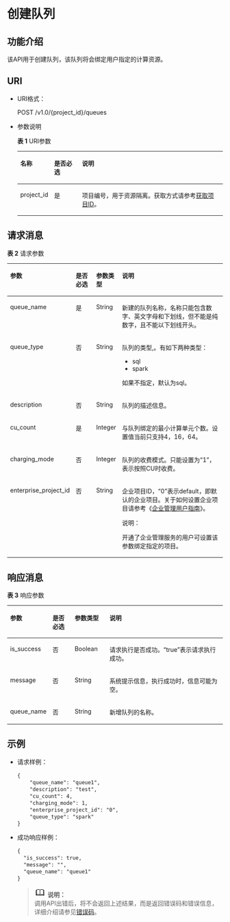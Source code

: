 # 创建队列<a name="dli_02_0194"></a>

## 功能介绍<a name="zh-cn_topic_0069078607_zh-cn_topic_0069077926_section44513484"></a>

该API用于创建队列，该队列将会绑定用户指定的计算资源。

## URI<a name="zh-cn_topic_0069078607_zh-cn_topic_0069077926_section65077040"></a>

-   URI格式：

    POST /v1.0/\{project\_id\}/queues

-   参数说明

    **表 1**  URI参数

    <a name="zh-cn_topic_0069078607_zh-cn_topic_0069077803_table60779388"></a>
    <table><thead align="left"><tr id="zh-cn_topic_0069078607_zh-cn_topic_0069077803_row61411666"><th class="cellrowborder" valign="top" width="13%" id="mcps1.2.4.1.1"><p id="zh-cn_topic_0069078607_zh-cn_topic_0069077803_p17730125817424"><a name="zh-cn_topic_0069078607_zh-cn_topic_0069077803_p17730125817424"></a><a name="zh-cn_topic_0069078607_zh-cn_topic_0069077803_p17730125817424"></a>名称</p>
    </th>
    <th class="cellrowborder" valign="top" width="14.000000000000002%" id="mcps1.2.4.1.2"><p id="zh-cn_topic_0069078607_zh-cn_topic_0069077803_p873025824211"><a name="zh-cn_topic_0069078607_zh-cn_topic_0069077803_p873025824211"></a><a name="zh-cn_topic_0069078607_zh-cn_topic_0069077803_p873025824211"></a>是否必选</p>
    </th>
    <th class="cellrowborder" valign="top" width="73%" id="mcps1.2.4.1.3"><p id="zh-cn_topic_0069078607_zh-cn_topic_0069077803_p12730358114211"><a name="zh-cn_topic_0069078607_zh-cn_topic_0069077803_p12730358114211"></a><a name="zh-cn_topic_0069078607_zh-cn_topic_0069077803_p12730358114211"></a>说明</p>
    </th>
    </tr>
    </thead>
    <tbody><tr id="zh-cn_topic_0069078607_zh-cn_topic_0069077803_row48589216"><td class="cellrowborder" valign="top" width="13%" headers="mcps1.2.4.1.1 "><p id="zh-cn_topic_0069078607_zh-cn_topic_0069077803_p43412436"><a name="zh-cn_topic_0069078607_zh-cn_topic_0069077803_p43412436"></a><a name="zh-cn_topic_0069078607_zh-cn_topic_0069077803_p43412436"></a>project_id</p>
    </td>
    <td class="cellrowborder" valign="top" width="14.000000000000002%" headers="mcps1.2.4.1.2 "><p id="zh-cn_topic_0069078607_zh-cn_topic_0069077803_p26746391"><a name="zh-cn_topic_0069078607_zh-cn_topic_0069077803_p26746391"></a><a name="zh-cn_topic_0069078607_zh-cn_topic_0069077803_p26746391"></a>是</p>
    </td>
    <td class="cellrowborder" valign="top" width="73%" headers="mcps1.2.4.1.3 "><p id="zh-cn_topic_0069078607_zh-cn_topic_0069077803_p18974100"><a name="zh-cn_topic_0069078607_zh-cn_topic_0069077803_p18974100"></a><a name="zh-cn_topic_0069078607_zh-cn_topic_0069077803_p18974100"></a>项目编号，用于资源隔离。获取方式请参考<a href="获取项目ID.md">获取项目ID</a>。</p>
    </td>
    </tr>
    </tbody>
    </table>


## 请求消息<a name="zh-cn_topic_0069078607_zh-cn_topic_0069077926_section48822450"></a>

**表 2**  请求参数

<a name="zh-cn_topic_0069078607_zh-cn_topic_0069077926_table52036772"></a>
<table><thead align="left"><tr id="zh-cn_topic_0069078607_zh-cn_topic_0069077926_row6711263"><th class="cellrowborder" valign="top" width="21.65%" id="mcps1.2.5.1.1"><p id="zh-cn_topic_0069078607_zh-cn_topic_0069077926_p1641446825"><a name="zh-cn_topic_0069078607_zh-cn_topic_0069077926_p1641446825"></a><a name="zh-cn_topic_0069078607_zh-cn_topic_0069077926_p1641446825"></a>参数</p>
</th>
<th class="cellrowborder" valign="top" width="10.48%" id="mcps1.2.5.1.2"><p id="zh-cn_topic_0069078607_zh-cn_topic_0069077926_p20413469220"><a name="zh-cn_topic_0069078607_zh-cn_topic_0069077926_p20413469220"></a><a name="zh-cn_topic_0069078607_zh-cn_topic_0069077926_p20413469220"></a>是否必选</p>
</th>
<th class="cellrowborder" valign="top" width="11.25%" id="mcps1.2.5.1.3"><p id="zh-cn_topic_0069078607_zh-cn_topic_0069077926_p124174619213"><a name="zh-cn_topic_0069078607_zh-cn_topic_0069077926_p124174619213"></a><a name="zh-cn_topic_0069078607_zh-cn_topic_0069077926_p124174619213"></a>参数类型</p>
</th>
<th class="cellrowborder" valign="top" width="56.620000000000005%" id="mcps1.2.5.1.4"><p id="zh-cn_topic_0069078607_zh-cn_topic_0069077926_p0413461523"><a name="zh-cn_topic_0069078607_zh-cn_topic_0069077926_p0413461523"></a><a name="zh-cn_topic_0069078607_zh-cn_topic_0069077926_p0413461523"></a>说明</p>
</th>
</tr>
</thead>
<tbody><tr id="zh-cn_topic_0069078607_zh-cn_topic_0069077926_row48422011"><td class="cellrowborder" valign="top" width="21.65%" headers="mcps1.2.5.1.1 "><p id="zh-cn_topic_0069078607_zh-cn_topic_0069077926_p29868832"><a name="zh-cn_topic_0069078607_zh-cn_topic_0069077926_p29868832"></a><a name="zh-cn_topic_0069078607_zh-cn_topic_0069077926_p29868832"></a>queue_name</p>
</td>
<td class="cellrowborder" valign="top" width="10.48%" headers="mcps1.2.5.1.2 "><p id="zh-cn_topic_0069078607_zh-cn_topic_0069077926_p3456313"><a name="zh-cn_topic_0069078607_zh-cn_topic_0069077926_p3456313"></a><a name="zh-cn_topic_0069078607_zh-cn_topic_0069077926_p3456313"></a>是</p>
</td>
<td class="cellrowborder" valign="top" width="11.25%" headers="mcps1.2.5.1.3 "><p id="zh-cn_topic_0069078607_zh-cn_topic_0069077926_p11525935"><a name="zh-cn_topic_0069078607_zh-cn_topic_0069077926_p11525935"></a><a name="zh-cn_topic_0069078607_zh-cn_topic_0069077926_p11525935"></a>String</p>
</td>
<td class="cellrowborder" valign="top" width="56.620000000000005%" headers="mcps1.2.5.1.4 "><p id="zh-cn_topic_0069078607_zh-cn_topic_0069077926_p61185513"><a name="zh-cn_topic_0069078607_zh-cn_topic_0069077926_p61185513"></a><a name="zh-cn_topic_0069078607_zh-cn_topic_0069077926_p61185513"></a>新建的队列名称，名称只能包含数字、英文字母和下划线，但不能是纯数字，且不能以下划线开头。</p>
</td>
</tr>
<tr id="row2860739104812"><td class="cellrowborder" valign="top" width="21.65%" headers="mcps1.2.5.1.1 "><p id="p37621320164910"><a name="p37621320164910"></a><a name="p37621320164910"></a>queue_type</p>
</td>
<td class="cellrowborder" valign="top" width="10.48%" headers="mcps1.2.5.1.2 "><p id="p1076222024913"><a name="p1076222024913"></a><a name="p1076222024913"></a>否</p>
</td>
<td class="cellrowborder" valign="top" width="11.25%" headers="mcps1.2.5.1.3 "><p id="p9762152013494"><a name="p9762152013494"></a><a name="p9762152013494"></a>String</p>
</td>
<td class="cellrowborder" valign="top" width="56.620000000000005%" headers="mcps1.2.5.1.4 "><p id="p05114365019"><a name="p05114365019"></a><a name="p05114365019"></a>队列的类型,。有如下两种类型：</p>
<a name="ul970089145020"></a><a name="ul970089145020"></a><ul id="ul970089145020"><li>sql</li><li>spark</li></ul>
<p id="p1732617259508"><a name="p1732617259508"></a><a name="p1732617259508"></a>如果不指定，默认为sql。</p>
</td>
</tr>
<tr id="zh-cn_topic_0069078607_zh-cn_topic_0069077926_row13798707"><td class="cellrowborder" valign="top" width="21.65%" headers="mcps1.2.5.1.1 "><p id="zh-cn_topic_0069078607_zh-cn_topic_0069077926_p43953487"><a name="zh-cn_topic_0069078607_zh-cn_topic_0069077926_p43953487"></a><a name="zh-cn_topic_0069078607_zh-cn_topic_0069077926_p43953487"></a>description</p>
</td>
<td class="cellrowborder" valign="top" width="10.48%" headers="mcps1.2.5.1.2 "><p id="zh-cn_topic_0069078607_zh-cn_topic_0069077926_p3462691"><a name="zh-cn_topic_0069078607_zh-cn_topic_0069077926_p3462691"></a><a name="zh-cn_topic_0069078607_zh-cn_topic_0069077926_p3462691"></a>否</p>
</td>
<td class="cellrowborder" valign="top" width="11.25%" headers="mcps1.2.5.1.3 "><p id="zh-cn_topic_0069078607_zh-cn_topic_0069077926_p12042584"><a name="zh-cn_topic_0069078607_zh-cn_topic_0069077926_p12042584"></a><a name="zh-cn_topic_0069078607_zh-cn_topic_0069077926_p12042584"></a>String</p>
</td>
<td class="cellrowborder" valign="top" width="56.620000000000005%" headers="mcps1.2.5.1.4 "><p id="zh-cn_topic_0069078607_zh-cn_topic_0069077926_p35925270"><a name="zh-cn_topic_0069078607_zh-cn_topic_0069077926_p35925270"></a><a name="zh-cn_topic_0069078607_zh-cn_topic_0069077926_p35925270"></a>队列的描述信息。</p>
</td>
</tr>
<tr id="zh-cn_topic_0069078607_zh-cn_topic_0069077926_row54891975"><td class="cellrowborder" valign="top" width="21.65%" headers="mcps1.2.5.1.1 "><p id="zh-cn_topic_0069078607_zh-cn_topic_0069077926_p17064996"><a name="zh-cn_topic_0069078607_zh-cn_topic_0069077926_p17064996"></a><a name="zh-cn_topic_0069078607_zh-cn_topic_0069077926_p17064996"></a>cu_count</p>
</td>
<td class="cellrowborder" valign="top" width="10.48%" headers="mcps1.2.5.1.2 "><p id="zh-cn_topic_0069078607_zh-cn_topic_0069077926_p40087454"><a name="zh-cn_topic_0069078607_zh-cn_topic_0069077926_p40087454"></a><a name="zh-cn_topic_0069078607_zh-cn_topic_0069077926_p40087454"></a>是</p>
</td>
<td class="cellrowborder" valign="top" width="11.25%" headers="mcps1.2.5.1.3 "><p id="zh-cn_topic_0069078607_zh-cn_topic_0069077926_p25858332"><a name="zh-cn_topic_0069078607_zh-cn_topic_0069077926_p25858332"></a><a name="zh-cn_topic_0069078607_zh-cn_topic_0069077926_p25858332"></a>Integer</p>
</td>
<td class="cellrowborder" valign="top" width="56.620000000000005%" headers="mcps1.2.5.1.4 "><p id="zh-cn_topic_0069078607_zh-cn_topic_0069077926_p14150151"><a name="zh-cn_topic_0069078607_zh-cn_topic_0069077926_p14150151"></a><a name="zh-cn_topic_0069078607_zh-cn_topic_0069077926_p14150151"></a>与队列绑定的最小计算单元个数。设置值当前只支持4，16，64。</p>
</td>
</tr>
<tr id="row15748328163459"><td class="cellrowborder" valign="top" width="21.65%" headers="mcps1.2.5.1.1 "><p id="p546181163459"><a name="p546181163459"></a><a name="p546181163459"></a>charging_mode</p>
</td>
<td class="cellrowborder" valign="top" width="10.48%" headers="mcps1.2.5.1.2 "><p id="p44240682163459"><a name="p44240682163459"></a><a name="p44240682163459"></a>否</p>
</td>
<td class="cellrowborder" valign="top" width="11.25%" headers="mcps1.2.5.1.3 "><p id="p26725504163459"><a name="p26725504163459"></a><a name="p26725504163459"></a>Integer</p>
</td>
<td class="cellrowborder" valign="top" width="56.620000000000005%" headers="mcps1.2.5.1.4 "><p id="p95789513293"><a name="p95789513293"></a><a name="p95789513293"></a>队列的收费模式。只能设置为<span class="parmvalue" id="parmvalue515213133296"><a name="parmvalue515213133296"></a><a name="parmvalue515213133296"></a>“1”</span>，表示按照CU时收费。</p>
</td>
</tr>
<tr id="row1026873354315"><td class="cellrowborder" valign="top" width="21.65%" headers="mcps1.2.5.1.1 "><p id="p6269533134318"><a name="p6269533134318"></a><a name="p6269533134318"></a>enterprise_project_id</p>
</td>
<td class="cellrowborder" valign="top" width="10.48%" headers="mcps1.2.5.1.2 "><p id="p15269183364318"><a name="p15269183364318"></a><a name="p15269183364318"></a>否</p>
</td>
<td class="cellrowborder" valign="top" width="11.25%" headers="mcps1.2.5.1.3 "><p id="p5269103315439"><a name="p5269103315439"></a><a name="p5269103315439"></a>String</p>
</td>
<td class="cellrowborder" valign="top" width="56.620000000000005%" headers="mcps1.2.5.1.4 "><p id="p1326917339437"><a name="p1326917339437"></a><a name="p1326917339437"></a>企业项目ID，“0”表示default，即默认的企业项目。关于如何设置企业项目请参考《<a href="https://support.huaweicloud.com/usermanual-em/zh-cn_topic_0108763975.html" target="_blank" rel="noopener noreferrer">企业管理用户指南</a>》。</p>
<div class="note" id="note1358194815815"><a name="note1358194815815"></a><a name="note1358194815815"></a><span class="notetitle"> 说明： </span><div class="notebody"><p id="p16581348175819"><a name="p16581348175819"></a><a name="p16581348175819"></a>开通了企业管理服务的用户可设置该参数绑定指定的项目。</p>
</div></div>
</td>
</tr>
</tbody>
</table>

## 响应消息<a name="zh-cn_topic_0069078607_zh-cn_topic_0069077926_section36748867"></a>

**表 3**  响应参数

<a name="zh-cn_topic_0069078607_zh-cn_topic_0069077926_table19633890"></a>
<table><thead align="left"><tr id="zh-cn_topic_0069078607_zh-cn_topic_0069077926_row55641967"><th class="cellrowborder" valign="top" width="14.899999999999999%" id="mcps1.2.5.1.1"><p id="zh-cn_topic_0069078607_zh-cn_topic_0069077926_p0246103641513"><a name="zh-cn_topic_0069078607_zh-cn_topic_0069077926_p0246103641513"></a><a name="zh-cn_topic_0069078607_zh-cn_topic_0069077926_p0246103641513"></a>参数</p>
</th>
<th class="cellrowborder" valign="top" width="10.81%" id="mcps1.2.5.1.2"><p id="p1078924313357"><a name="p1078924313357"></a><a name="p1078924313357"></a>是否必选</p>
</th>
<th class="cellrowborder" valign="top" width="16.49%" id="mcps1.2.5.1.3"><p id="zh-cn_topic_0069078607_zh-cn_topic_0069077926_p7246143612153"><a name="zh-cn_topic_0069078607_zh-cn_topic_0069077926_p7246143612153"></a><a name="zh-cn_topic_0069078607_zh-cn_topic_0069077926_p7246143612153"></a>参数类型</p>
</th>
<th class="cellrowborder" valign="top" width="57.8%" id="mcps1.2.5.1.4"><p id="zh-cn_topic_0069078607_zh-cn_topic_0069077926_p42461036161519"><a name="zh-cn_topic_0069078607_zh-cn_topic_0069077926_p42461036161519"></a><a name="zh-cn_topic_0069078607_zh-cn_topic_0069077926_p42461036161519"></a>说明</p>
</th>
</tr>
</thead>
<tbody><tr id="zh-cn_topic_0069078607_zh-cn_topic_0069077926_row6261366"><td class="cellrowborder" valign="top" width="14.899999999999999%" headers="mcps1.2.5.1.1 "><p id="zh-cn_topic_0069078607_zh-cn_topic_0069077926_p37408603"><a name="zh-cn_topic_0069078607_zh-cn_topic_0069077926_p37408603"></a><a name="zh-cn_topic_0069078607_zh-cn_topic_0069077926_p37408603"></a>is_success</p>
</td>
<td class="cellrowborder" valign="top" width="10.81%" headers="mcps1.2.5.1.2 "><p id="p17903437355"><a name="p17903437355"></a><a name="p17903437355"></a>否</p>
</td>
<td class="cellrowborder" valign="top" width="16.49%" headers="mcps1.2.5.1.3 "><p id="zh-cn_topic_0069078607_zh-cn_topic_0069077926_p20730083"><a name="zh-cn_topic_0069078607_zh-cn_topic_0069077926_p20730083"></a><a name="zh-cn_topic_0069078607_zh-cn_topic_0069077926_p20730083"></a>Boolean</p>
</td>
<td class="cellrowborder" valign="top" width="57.8%" headers="mcps1.2.5.1.4 "><p id="zh-cn_topic_0069078607_zh-cn_topic_0069077926_p1415125"><a name="zh-cn_topic_0069078607_zh-cn_topic_0069077926_p1415125"></a><a name="zh-cn_topic_0069078607_zh-cn_topic_0069077926_p1415125"></a>请求执行是否成功。<span class="parmvalue" id="parmvalue5091430014599"><a name="parmvalue5091430014599"></a><a name="parmvalue5091430014599"></a>“true”</span>表示请求执行成功。</p>
</td>
</tr>
<tr id="zh-cn_topic_0069078607_zh-cn_topic_0069077926_row12736131"><td class="cellrowborder" valign="top" width="14.899999999999999%" headers="mcps1.2.5.1.1 "><p id="zh-cn_topic_0069078607_zh-cn_topic_0069077926_p24993667"><a name="zh-cn_topic_0069078607_zh-cn_topic_0069077926_p24993667"></a><a name="zh-cn_topic_0069078607_zh-cn_topic_0069077926_p24993667"></a>message</p>
</td>
<td class="cellrowborder" valign="top" width="10.81%" headers="mcps1.2.5.1.2 "><p id="p2790184312357"><a name="p2790184312357"></a><a name="p2790184312357"></a>否</p>
</td>
<td class="cellrowborder" valign="top" width="16.49%" headers="mcps1.2.5.1.3 "><p id="zh-cn_topic_0069078607_zh-cn_topic_0069077926_p36498445"><a name="zh-cn_topic_0069078607_zh-cn_topic_0069077926_p36498445"></a><a name="zh-cn_topic_0069078607_zh-cn_topic_0069077926_p36498445"></a>String</p>
</td>
<td class="cellrowborder" valign="top" width="57.8%" headers="mcps1.2.5.1.4 "><p id="zh-cn_topic_0069078607_zh-cn_topic_0069077926_p3584103"><a name="zh-cn_topic_0069078607_zh-cn_topic_0069077926_p3584103"></a><a name="zh-cn_topic_0069078607_zh-cn_topic_0069077926_p3584103"></a>系统提示信息，执行成功时，信息可能为空。</p>
</td>
</tr>
<tr id="zh-cn_topic_0069078607_zh-cn_topic_0069077926_row32256934"><td class="cellrowborder" valign="top" width="14.899999999999999%" headers="mcps1.2.5.1.1 "><p id="zh-cn_topic_0069078607_zh-cn_topic_0069077926_p62674860"><a name="zh-cn_topic_0069078607_zh-cn_topic_0069077926_p62674860"></a><a name="zh-cn_topic_0069078607_zh-cn_topic_0069077926_p62674860"></a>queue_name</p>
</td>
<td class="cellrowborder" valign="top" width="10.81%" headers="mcps1.2.5.1.2 "><p id="p127904431353"><a name="p127904431353"></a><a name="p127904431353"></a>否</p>
</td>
<td class="cellrowborder" valign="top" width="16.49%" headers="mcps1.2.5.1.3 "><p id="zh-cn_topic_0069078607_zh-cn_topic_0069077926_p33747564"><a name="zh-cn_topic_0069078607_zh-cn_topic_0069077926_p33747564"></a><a name="zh-cn_topic_0069078607_zh-cn_topic_0069077926_p33747564"></a>String</p>
</td>
<td class="cellrowborder" valign="top" width="57.8%" headers="mcps1.2.5.1.4 "><p id="zh-cn_topic_0069078607_zh-cn_topic_0069077926_p49198200"><a name="zh-cn_topic_0069078607_zh-cn_topic_0069077926_p49198200"></a><a name="zh-cn_topic_0069078607_zh-cn_topic_0069077926_p49198200"></a>新增队列的名称。</p>
</td>
</tr>
</tbody>
</table>

## 示例<a name="section29603470145816"></a>

-   请求样例：

    ```
    {
        "queue_name": "queue1",
        "description": "test",
        "cu_count": 4,
        "charging_mode": 1,
        "enterprise_project_id": "0",
        "queue_type": "spark"
    }
    ```

-   成功响应样例：

    ```
    {
      "is_success": true,
      "message": "",
      "queue_name": "queue1"
    }
    ```

    >![](public_sys-resources/icon-note.gif) **说明：**   
    >调用API出错后，将不会返回上述结果，而是返回错误码和错误信息，详细介绍请参见[错误码](错误码.md)。  


